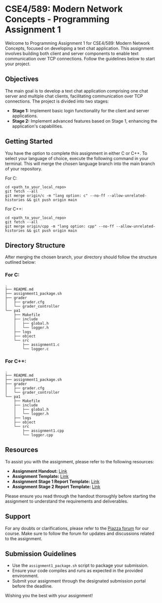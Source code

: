# CSE4/589: Modern Network Concepts - Programming Assignment 1

Welcome to Programming Assignment 1 for CSE4/589: Modern Network Concepts, focused on developing a text chat application. This assignment involves building both client and server components to enable text communication over TCP connections. Follow the guidelines below to start your project.

## Objectives

The main goal is to develop a text chat application comprising one chat server and multiple chat clients, facilitating communication over TCP connections. The project is divided into two stages:

- **Stage 1:** Implement basic login functionality for the client and server applications.
- **Stage 2:** Implement advanced features based on Stage 1, enhancing the application's capabilities.

## Getting Started

You have the option to complete this assignment in either C or C++. To select your language of choice, execute the following command in your terminal. This will merge the chosen language branch into the main branch of your repository.

For C:
```
cd <path_to_your_local_repo>
git fetch --all
git merge origin/c -m "lang option: c" --no-ff --allow-unrelated-histories && git push origin main
```

For C++:
```
cd <path_to_your_local_repo>
git fetch --all
git merge origin/cpp -m "lang option: cpp" --no-ff --allow-unrelated-histories && git push origin main
```

## Directory Structure

After merging the chosen branch, your directory should follow the structure outlined below:

### For C:
```
.
├── README.md
├── assignment1_package.sh
├── grader
│   ├── grader.cfg
│   └── grader_controller
└── pa1
    ├── Makefile
    ├── include
    │   ├── global.h
    │   └── logger.h
    ├── logs
    ├── object
    └── src
        ├── assignment1.c
        └── logger.c
```

### For C++:
```
.
├── README.md
├── assignment1_package.sh
├── grader
│   ├── grader.cfg
│   └── grader_controller
└── pa1
    ├── Makefile
    ├── include
    │   ├── global.h
    │   └── logger.h
    ├── logs
    ├── object
    └── src
        ├── assignment1.cpp
        └── logger.cpp
```

## Resources

To assist you with the assignment, please refer to the following resources:

- **Assignment Handout:** [Link](https://docs.google.com/document/d/1Rj8_4HptITwR_FSN5G7yZd5mAlPn3wE7a28rKO6-Tek/edit?usp=sharing)
- **Assignment Template:** [Link](https://docs.google.com/document/d/1BUQURql0L7tstcrxRHGxZZOeHDCoFzVP6qrwCIzKvYI/edit?usp=sharing)
- **Assignment Stage 1 Report Template:** [Link](https://docs.google.com/document/d/1OZM7bTrvf9rxhm70bXvOPJh-bHMfbhok-oL5-xusptk/edit?usp=sharing)
- **Assignment Stage 2 Report Template:** [Link](https://docs.google.com/document/d/1qQPwxtFmAIhI2ps5Omg7X7SB97hVLdVTkSq1Wo4jdjc/edit?usp=sharing)

Please ensure you read through the handout thoroughly before starting the assignment to understand the requirements and deliverables.

## Support

For any doubts or clarifications, please refer to the [Piazza forum](https://piazza.com/class/lr5z5f8jkcz3hb) for our course. Make sure to follow the forum for updates and discussions related to the assignment.

## Submission Guidelines

- Use the `assignment1_package.sh` script to package your submission.
- Ensure your code compiles and runs as expected in the provided environment.
- Submit your assignment through the designated submission portal before the deadline.

Wishing you the best with your assignment!
